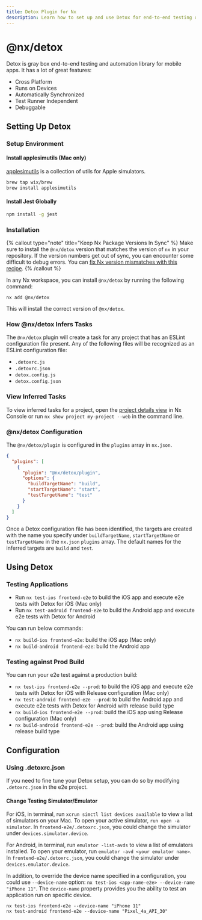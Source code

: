 ```yaml
---
title: Detox Plugin for Nx
description: Learn how to set up and use Detox for end-to-end testing of mobile applications in your Nx workspace, including environment setup and configuration options.
---
```


# @nx/detox

Detox is gray box end-to-end testing and automation library for mobile apps. It has a lot of great features:

- Cross Platform
- Runs on Devices
- Automatically Synchronized
- Test Runner Independent
- Debuggable

## Setting Up Detox

### Setup Environment

#### Install applesimutils (Mac only)

[applesimutils](https://github.com/wix/AppleSimulatorUtils) is a collection of utils for Apple simulators.

```sh
brew tap wix/brew
brew install applesimutils
```

#### Install Jest Globally

```sh
npm install -g jest
```

### Installation

{% callout type="note" title="Keep Nx Package Versions In Sync" %}
Make sure to install the `@nx/detox` version that matches the version of `nx` in your repository. If the version numbers get out of sync, you can encounter some difficult to debug errors. You can [fix Nx version mismatches with this recipe](/recipes/tips-n-tricks/keep-nx-versions-in-sync).
{% /callout %}

In any Nx workspace, you can install `@nx/detox` by running the following command:

```shell {% skipRescope=true %}
nx add @nx/detox
```

This will install the correct version of `@nx/detox`.

### How @nx/detox Infers Tasks

The `@nx/detox` plugin will create a task for any project that has an ESLint configuration file present. Any of the following files will be recognized as an ESLint configuration file:

- `.detoxrc.js`
- `.detoxrc.json`
- `detox.config.js`
- `detox.config.json`

### View Inferred Tasks

To view inferred tasks for a project, open the [project details view](/concepts/inferred-tasks) in Nx Console or run `nx show project my-project --web` in the command line.

### @nx/detox Configuration

The `@nx/detox/plugin` is configured in the `plugins` array in `nx.json`.

```json {% fileName="nx.json" %}
{
  "plugins": [
    {
      "plugin": "@nx/detox/plugin",
      "options": {
        "buildTargetName": "build",
        "startTargetName": "start",
        "testTargetName": "test"
      }
    }
  ]
}
```

Once a Detox configuration file has been identified, the targets are created with the name you specify under `buildTargetName`, `startTargetName` or `testTargetName` in the `nx.json` `plugins` array. The default names for the inferred targets are `build` and `test`.

## Using Detox

### Testing Applications

- Run `nx test-ios frontend-e2e` to build the iOS app and execute e2e tests with Detox for iOS (Mac only)
- Run `nx test-android frontend-e2e` to build the Android app and execute e2e tests with Detox for Android

You can run below commands:

- `nx build-ios frontend-e2e`: build the iOS app (Mac only)
- `nx build-android frontend-e2e`: build the Android app

### Testing against Prod Build

You can run your e2e test against a production build:

- `nx test-ios frontend-e2e --prod`: to build the iOS app and execute e2e tests with Detox for iOS with Release configuration (Mac only)
- `nx test-android frontend-e2e --prod`: to build the Android app and execute e2e tests with Detox for Android with release build type
- `nx build-ios frontend-e2e --prod`: build the iOS app using Release configuration (Mac only)
- `nx build-android frontend-e2e --prod`: build the Android app using release build type

## Configuration

### Using .detoxrc.json

If you need to fine tune your Detox setup, you can do so by modifying `.detoxrc.json` in the e2e project.

#### Change Testing Simulator/Emulator

For iOS, in terminal, run `xcrun simctl list devices available` to view a list of simulators on your Mac. To open your active simulator, `run open -a simulator`. In `frontend-e2e/.detoxrc.json`, you could change the simulator under `devices.simulator.device`.

For Android, in terminal, run `emulator -list-avds` to view a list of emulators installed. To open your emulator, run `emulator -avd <your emulator name>`. In `frontend-e2e/.detoxrc.json`, you could change the simulator under `devices.emulator.device`.

In addition, to override the device name specified in a configuration, you could use `--device-name` option: `nx test-ios <app-name-e2e> --device-name "iPhone 11"`. The `device-name` property provides you the ability to test an application run on specific device.

```shell
nx test-ios frontend-e2e --device-name "iPhone 11"
nx test-android frontend-e2e --device-name "Pixel_4a_API_30"
```
